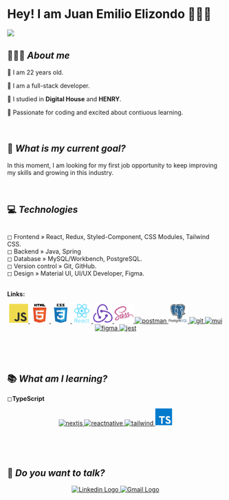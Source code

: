 
<h1 font-size="30px">Hey! I am Juan Emilio Elizondo 👨🏻‍💻</h1>
<img src="https://raw.githubusercontent.com/iampavangandhi/iampavangandhi/master/gifs/Hi.gif" width="30px">


## 👨🏻‍💻 *__About me__*

🔘 I am 22 years old.

🔘 I am a full-stack developer.

🔘 I studied in **Digital House** and **HENRY**.

🔘 Passionate for coding and excited about contiuous learning.
<br>
<br>
<br>


## 🚀 *__What is my current goal?__*
In this moment, I am looking for my first job opportunity to keep improving my skills and growing in this industry.
<br>
<br>
<br>




## 💻 *__Technologies__*
<br>
◻ Frontend » React, Redux, Styled-Component, CSS Modules, Tailwind CSS.
<br>
◻ Backend » Java, Spring
<br>
◻ Database » MySQL/Workbench, PostgreSQL.
<br>
◻ Version control » Git, GitHub.
<br>
◻ Design » Material UI, UI/UX Developer, Figma.
<br>
<br>

**Links:**

<p align="center"> 
    <a href="https://developer.mozilla.org/en-US/docs/Web/JavaScript" target="_blank" rel="noreferrer"> <img src="https://raw.githubusercontent.com/devicons/devicon/master/icons/javascript/javascript-original.svg" alt="javascript" width="45" height="45"/> </a>
    <a href="https://www.w3.org/html/" target="_blank" rel="noreferrer"> <img src="https://raw.githubusercontent.com/devicons/devicon/master/icons/html5/html5-original-wordmark.svg" alt="html5" width="45" height="45"/> </a>
    <a href="https://www.w3schools.com/css/" target="_blank" rel="noreferrer"> <img src="https://raw.githubusercontent.com/devicons/devicon/master/icons/css3/css3-original-wordmark.svg" alt="css3" width="45" height="45"/> </a>
    <a href="https://reactjs.org/" target="_blank" rel="noreferrer"> <img src="https://raw.githubusercontent.com/devicons/devicon/master/icons/react/react-original-wordmark.svg" alt="react" width="45" height="45"/> </a>
    <a href="https://redux.js.org" target="_blank" rel="noreferrer"> <img src="https://raw.githubusercontent.com/devicons/devicon/master/icons/redux/redux-original.svg" alt="redux" width="45" height="45"/> </a>
    <a href="https://sass-lang.com" target="_blank" rel="noreferrer"> <img src="https://raw.githubusercontent.com/devicons/devicon/master/icons/sass/sass-original.svg" alt="sass" width="45" height="45"/> </a>
    <a href="https://postman.com" target="_blank" rel="noreferrer"> <img src="https://www.vectorlogo.zone/logos/getpostman/getpostman-icon.svg" alt="postman" width="45" height="45" /> </a>
    <a href="https://www.postgresql.org" target="_blank" rel="noreferrer"> <img src="https://raw.githubusercontent.com/devicons/devicon/master/icons/postgresql/postgresql-original-wordmark.svg" alt="postgresql" width="45" height="45"/> </a>
    <a href="https://git-scm.com/" target="_blank" rel="noreferrer"> <img src="https://www.vectorlogo.zone/logos/git-scm/git-scm-icon.svg" alt="git" width="45" height="45"/> </a>
    <a href="https://mui.com/" target="_blank"><img src="https://cdn.jsdelivr.net/gh/devicons/devicon/icons/materialui/materialui-original.svg" background-color="white" alt="mui" width="35" height="35" margin-top="100px"/></a>
    <a href="https://www.figma.com/" target="_blank" rel="noreferrer"> <img src="https://www.vectorlogo.zone/logos/figma/figma-icon.svg" alt="figma" width="45" height="45"/> </a>
    <a href="https://jestjs.io" target="_blank" rel="noreferrer"> <img src="https://www.vectorlogo.zone/logos/jestjsio/jestjsio-icon.svg" alt="jest" width="45" height="45"/> </a>
</p>
<br>
<br>
<br>

## 📚 *__What am I learning?__*
◻**TypeScript**
<br>
<p align="center">
</a> <a href="https://nextjs.org/" target="_blank" rel="noreferrer"> <img src="https://res.cloudinary.com/nacho-morales/image/upload/v1683592962/nextjs-removebg-preview_1_lqlbyg.png" alt="nextjs" width="40" height="40"/> </a> 
<a href="https://reactnative.dev/" target="_blank" rel="noreferrer"> <img src="https://reactnative.dev/img/header_logo.svg" alt="reactnative" width="40" height="40"/> 
</a> <a href="https://tailwindcss.com/" target="_blank" rel="noreferrer"> <img src="https://www.vectorlogo.zone/logos/tailwindcss/tailwindcss-icon.svg" alt="tailwind" width="40" height="40"/> </a> 
<a href="https://www.typescriptlang.org/" target="_blank" rel="noreferrer"> <img src="https://raw.githubusercontent.com/devicons/devicon/master/icons/typescript/typescript-original.svg" alt="typescript" width="40" height="40"/> </a> </p>
<br>
<br>
<br>


## 📩 *__Do you want to talk?__*
<p align="center">
    <a href="https://www.linkedin.com/in/juan-emilio-elizondo-728456220/" ><img src="https://cdn.icon-icons.com/icons2/99/PNG/512/linkedin_socialnetwork_17441.png" alt="Linkedin Logo" height="70" >
    <a href="mailto:juane.elizondo23@gmail.com" ><img src="https://cdn.icon-icons.com/icons2/2631/PNG/512/gmail_new_logo_icon_159149.png" alt="Gmail Logo" height="80" >
</p>
<!--
**Juane2305/Juane2305** is a ✨ _special_ ✨ repository because its `README.md` (this file) appears on your GitHub profile.

Here are some ideas to get you started:

- 🔭 I’m currently working on ...
- 🌱 I’m currently learning ...
- 👯 I’m looking to collaborate on ...
- 🤔 I’m looking for help with ...
- 💬 Ask me about ...
- 📫 How to reach me: ...
- 😄 Pronouns: ...
- ⚡ Fun fact: ...
-->
